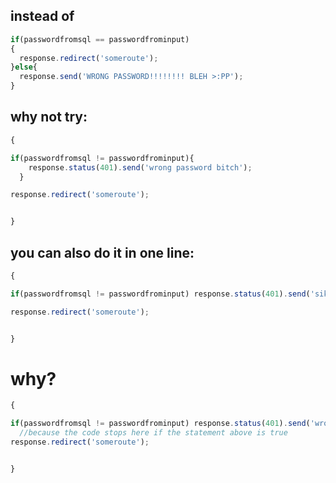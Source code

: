 
## instead of
```javascript
if(passwordfromsql == passwordfrominput)
{
  response.redirect('someroute');
}else{
  response.send('WRONG PASSWORD!!!!!!!! BLEH >:PP');
}
```

## why not try:

```javascript
{

if(passwordfromsql != passwordfrominput){
    response.status(401).send('wrong password bitch');
  }

response.redirect('someroute');


}
```

## you can also do it in one line: 

```javascript
{

if(passwordfromsql != passwordfrominput) response.status(401).send('sike thats the wrong password!');

response.redirect('someroute');


}
```

# why? 


```javascript
{

if(passwordfromsql != passwordfrominput) response.status(401).send('wrong password try again'); 
  //because the code stops here if the statement above is true
response.redirect('someroute');


}
```

